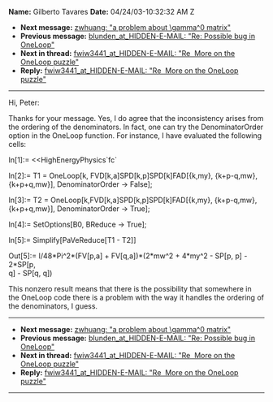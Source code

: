 **Name:** Gilberto Tavares
**Date:** 04/24/03-10:32:32 AM Z

  - **Next message:** [zwhuang: "a problem about \\gamma^0
    matrix"](0133.html)
  - **Previous message:** [blunden_at_HIDDEN-E-MAIL: "Re: Possible bug in
    OneLoop"](0131.html)
  - **Next in thread:** [fwiw3441_at_HIDDEN-E-MAIL: "Re  More on the
    OneLoop puzzle"](0134.html)
  - **Reply:** [fwiw3441_at_HIDDEN-E-MAIL: "Re  More on the OneLoop
    puzzle"](0134.html)

-----

Hi, Peter:  

Thanks for your message. Yes, I do agree that the inconsistency arises
from  
the ordering of the denominators. In fact, one can try the
DenominatorOrder  
option in the OneLoop function. For instance, I have evaluated the
following  
cells:  

In[1]:= <<HighEnergyPhysics\`fc\`  

In[2]:= T1 = OneLoop[k,
FVD[k,a]SPD[k,p]SPD[k]FAD[{k,my},
{k+p-q,mw},  
{k+p+q,mw}], DenominatorOrder -\> False];  

In[3]:= T2 =
OneLoop[k,FVD[k,a]SPD[k,p]SPD[k]FAD[{k,my},
{k+p-q,mw},  
{k+p+q,mw}], DenominatorOrder -\> True];  

In[4]:= SetOptions[B0, BReduce -\> True];  

In[5]:= Simplify[PaVeReduce[T1 - T2]]  

Out[5]:= I/48\*Pi^2\*(FV[p,a] +
FV[q,a])\*(2\*mw^2 + 4\*my^2 - SP[p, p] - 2\*SP[p,  
q] - SP[q, q])  

This nonzero result means that there is the possibility that somewhere
in  
the OneLoop code there is a problem with the way it handles the ordering
of  
the denominators, I guess.  

-----

  - **Next message:** [zwhuang: "a problem about \\gamma^0
    matrix"](0133.html)
  - **Previous message:** [blunden_at_HIDDEN-E-MAIL: "Re: Possible bug in
    OneLoop"](0131.html)
  - **Next in thread:** [fwiw3441_at_HIDDEN-E-MAIL: "Re  More on the
    OneLoop puzzle"](0134.html)
  - **Reply:** [fwiw3441_at_HIDDEN-E-MAIL: "Re  More on the OneLoop
    puzzle"](0134.html)

-----

